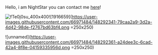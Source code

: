 Hello, i am NightStar you can contact me [here](https://void-project.ml/)!


<!---
RE-ProBot/RE-ProBot is a ✨ special ✨ repository because its `README.md` (this file) appears on your GitHub profile.
You can click the Preview link to take a look at your changes.
--->


![fTe0j0su_400x400](https://user-images.githubusercontent.com/66971484/148292293-a4a91439-cc0b-412f-9504-f5cee55d7381.jpg)![1916659](https://user-images.githubusercontent.com/66971484/148292341-79caa2a9-3d2a-4d42-98de-f2767bd63bf4.png =250x250)

![unnamed](https://user-images.githubusercontent.com/66971484/148292361-a24dee3c-6cad-42a4-8f8e-04159335956d.png =250x250)
